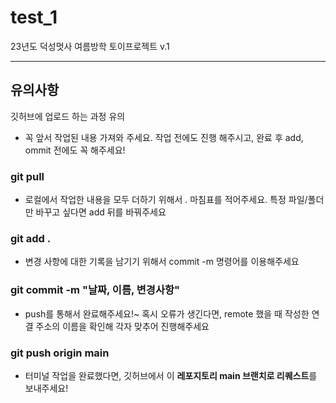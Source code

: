 # test_1
23년도 덕성멋사 여름방학 토이프로젝트 v.1

------

## 유의사항 
 깃허브에 업로드 하는 과정 유의

* 꼭 앞서 작업된 내용 가져와 주세요. 작업 전에도 진행 해주시고, 완료 후 add, ommit 전에도 꼭 해주세요!
### git pull

* 로컬에서 작업한 내용을 모두 더하기 위해서 . 마침표를 적어주세요.  특정 파일/폴더만 바꾸고 싶다면 add 뒤를 바꿔주세요
### git add .

* 변경 사항에 대한 기록을 남기기 위해서 commit -m  명령어를 이용해주세요
### git commit -m "날짜, 이름, 변경사항"

* push를 통해서 완료해주세요!~ 혹시 오류가 생긴다면, remote 했을 때 작성한 연결 주소의 이름을 확인해 각자 맞추어 진행해주세요
### git push origin main 

* 터미널 작업을 완료했다면, 깃허브에서 이 **레포지토리 main 브랜치로 리퀘스트**를 보내주세요!
